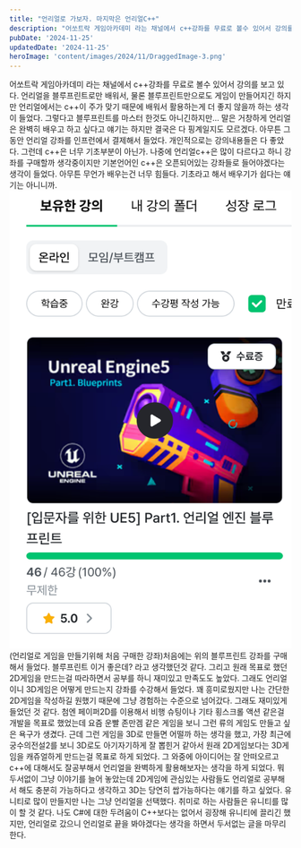 ```yaml
---
title: "언리얼로 가보자. 마지막은 언리얼C++"
description: "어쏘트락 게임아카데미 라는 채널에서 c++강좌를 무료로 볼수 있어서 강의를 보고 있다. 언리얼을 블루프린트로만 배워서, 물론 블루프린트만으로도 게임이 만들어지긴 하지만 언리얼에서는 c++이 주가 맞기 때문에 배워서 활용하는게 더 좋지 않을까 하는 생각이 들었다. 그렇다고 블루프린트를 마..."
pubDate: '2024-11-25'
updatedDate: '2024-11-25'
heroImage: 'content/images/2024/11/DraggedImage-3.png'
---
```


어쏘트락 게임아카데미 라는 채널에서 c++강좌를 무료로 볼수 있어서 강의를 보고 있다. 언리얼을 블루프린트로만 배워서, 물론 블루프린트만으로도 게임이 만들어지긴 하지만 언리얼에서는 c++이 주가 맞기 때문에 배워서 활용하는게 더 좋지 않을까 하는 생각이 들었다. 그렇다고 블루프린트를 마스터 한것도 아니긴하지만… 말은 거창하게 언리얼은 완벽히 배우고 하고 싶다고 얘기는 하지만 결국은 다 핑계일지도 모르겠다.
아무튼 그동안 언리얼 강좌를 인프런에서 결제해서 들었다. 개인적으로는 강의내용들은 다 좋았다. 그런데 c++은 너무 기초부분이 아닌가. 나중에 언리얼c++은 많이 다르다고 하니 강좌를 구매할까 생각중이지만 기본언어인 c++은 오픈되어있는 강좌들로 들어야겠다는 생각이 들었다. 아무튼 무언가 배우는건 너무 힘들다. 기초라고 해서 배우기가 쉽다는 얘기는 아니니까.
![(언리얼로 게임을 만들기위해 처음 구매한 강좌)](content/images/2024/11/DraggedImage.png)(언리얼로 게임을 만들기위해 처음 구매한 강좌)처음에는 위의 블루프린트 강좌를 구매해서 들었다. 블루프린트 이거 좋은데? 라고 생각했던것 같다.
그리고 원래 목표로 했던 2D게임을 만드는걸 따라하면서 공부를 하니 재미있고 만족도도 높았다.
그래도 언리얼이니 3D게임은 어떻게 만드는지 강좌를 수강해서 들었다. 꽤 흥미로웠지만 나는 간단한 2D게임을 작성하길 원했기 때문에 그냥 경험하는 수준으로 넘어갔다. 그래도 재미있게 들었던 것 같다.
첨엔 페이퍼2D를 이용해서 비행 슈팅이나 기타 횡스크롤 액션 같은걸 개발을 목표로 했었는데 요즘 운빨 존만겜 같은 게임을 보니 그런 류의 게임도 만들고 싶은 욕구가 생겼다. 근데 그런 게임을 3D로 만들면 어떨까 하는 생각을 했고, 가장 최근에 궁수의전설2를 보니 3D로도 아기자기하게 잘 뽑힌거 같아서 원래 2D게임보다는 3D게임을 캐쥬얼하게 만드는걸 목표로 하게 되었다. 그 와중에 아이디어는 잘 안떠오르고 c++에 대해서도 잘공부해서 언리얼을 완벽하게 활용해보자는 생각을 하게 되었다.
뭐 두서없이 그냥 이야기를 늘어 놓았는데 2D게임에 관심있는 사람들도 언리얼로 공부해서 해도 충분히 가능하다고 생각하고 3D는 당연히 쌉가능하다는 얘기를 하고 싶었다. 유니티로 많이 만들지만 나는 그냥 언리얼을 선택했다. 취미로 하는 사람들은 유니티를 많이 할 것 같다. 나도 C#에 대한 두려움이 C++보다는 없어서 굉장해 유니티에 끌리긴 했지만, 언리얼로 갔으니 언리얼로 끝을 봐야겠다는 생각을 하면서 두서없는 글을 마무리한다.